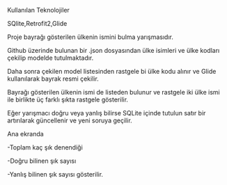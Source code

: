 Kullanılan Teknolojiler

SQlite,Retrofit2,Glide

Proje bayrağı gösterilen ülkenin ismini bulma yarışmasıdır.

Github üzerinde bulunan bir .json dosyasından ülke isimleri ve ülke kodları çekilip modelde tutulmaktadır.

Daha sonra çekilen model listesinden rastgele bi ülke kodu alınır ve Glide kullanılarak bayrak resmi çekilir.

Bayrağı gösterilen ülkenin ismi de listeden bulunur ve rastgele iki ülke ismi ile birlikte üç farklı şıkta rastgele gösterilir.

Eğer yarışmacı doğru veya yanlış bilirse SQLite içinde tutulun satır bir artırılarak güncellenir ve yeni soruya geçilir.

Ana ekranda

-Toplam kaç şık denendiği

-Doğru bilinen şık sayısı

-Yanlış bilinen şık sayısı gösterilir.
